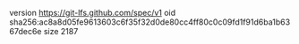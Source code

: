 version https://git-lfs.github.com/spec/v1
oid sha256:ac8a8d05fe9613603c6f35f32d0de80cc4ff80c0c09fd1f91d6ba1b6367dec6e
size 2187
